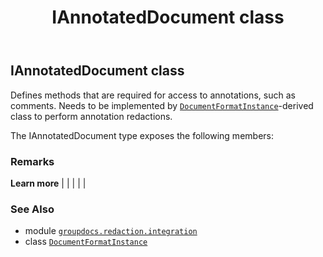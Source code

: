 ﻿---
title: IAnnotatedDocument class
second_title: GroupDocs.Redaction for Python via .NET API References
description: 
type: docs
weight: 20
url: /groupdocs.redaction.integration/iannotateddocument/
is_root: false
---

## IAnnotatedDocument class

Defines methods that are required for access to annotations, such as comments. Needs to be implemented by [`DocumentFormatInstance`](/redaction/python-net/groupdocs.redaction.integration/documentformatinstance)-derived class to perform annotation redactions.



The IAnnotatedDocument type exposes the following members:


### Remarks 


**Learn more** |
|
 |
 |
 |

### See Also
* module [`groupdocs.redaction.integration`](..)
* class [`DocumentFormatInstance`](/redaction/python-net/groupdocs.redaction.integration/documentformatinstance)
